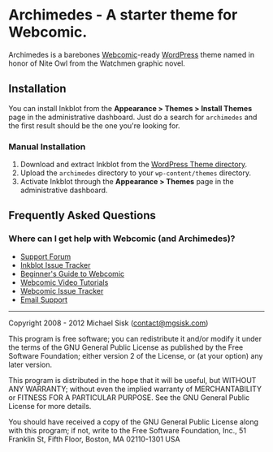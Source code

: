 # Archimedes - A starter theme for Webcomic.

Archimedes is a barebones [Webcomic](http://webcomic.nu)-ready [WordPress](//wordpress.org) theme named in honor of Nite Owl from the Watchmen graphic novel.

## Installation

You can install Inkblot from the **Appearance > Themes > Install Themes** page in the administrative dashboard. Just do a search for `archimedes` and the first result should be the one you're looking for.

### Manual Installation

1. Download and extract Inkblot from the [WordPress Theme directory](//wordpress.org/extend/themes/archimedes).
2. Upload the `archimedes` directory to your `wp-content/themes` directory.
3. Activate Inkblot through the **Appearance > Themes** page in the administrative dashboard.

## Frequently Asked Questions

### Where can I get help with Webcomic (and Archimedes)?

- [Support Forum](//groups.google.com/d/forum/webcomicnu)
- [Inkblot Issue Tracker](//github.com/mgsisk/archimedes/issues)
- [Beginner's Guide to Webcomic](//github.com/mgsisk/webcomic/wiki)
- [Webcomic Video Tutorials](//vimeo.com/channels/webcomic)
- [Webcomic Issue Tracker](//github.com/mgsisk/webcomic/issues)
- [Email Support](mailto:support@webcomic.nu)

---

Copyright 2008 - 2012 Michael Sisk (contact@mgsisk.com)

This program is free software; you can redistribute it and/or modify it under the terms of the GNU General Public License as published by the Free Software Foundation; either version 2 of the License, or (at your option) any later version.

This program is distributed in the hope that it will be useful, but WITHOUT ANY WARRANTY; without even the implied warranty of MERCHANTABILITY or FITNESS FOR A PARTICULAR PURPOSE. See the GNU General Public License for more details.

You should have received a copy of the GNU General Public License along with this program; if not, write to the Free Software Foundation, Inc., 51 Franklin St, Fifth Floor, Boston, MA 02110-1301 USA